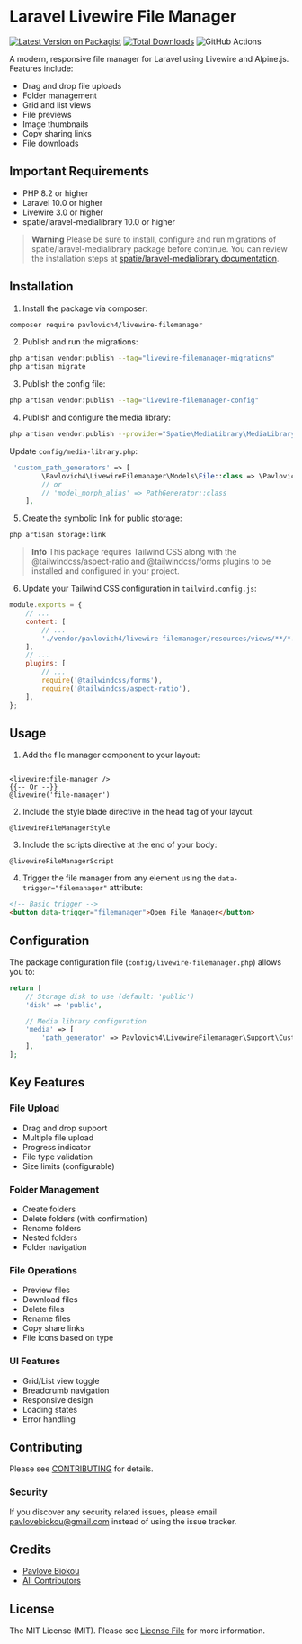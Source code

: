 # Laravel Livewire File Manager

[![Latest Version on Packagist](https://img.shields.io/packagist/v/pavlovich4/livewire-filemanager.svg?style=flat-square)](https://packagist.org/packages/pavlovich4/livewire-filemanager)
[![Total Downloads](https://img.shields.io/packagist/dt/pavlovich4/livewire-filemanager.svg?style=flat-square)](https://packagist.org/packages/pavlovich4/livewire-filemanager)
![GitHub Actions](https://github.com/pavlovich4/livewire-filemanager/actions/workflows/main.yml/badge.svg)

A modern, responsive file manager for Laravel using Livewire and Alpine.js. Features include:

- Drag and drop file uploads
- Folder management
- Grid and list views
- File previews
- Image thumbnails
- Copy sharing links
- File downloads

## Important Requirements

- PHP 8.2 or higher
- Laravel 10.0 or higher
- Livewire 3.0 or higher
- spatie/laravel-medialibrary 10.0 or higher

> **Warning**
> Please be sure to install, configure and run migrations of spatie/laravel-medialibrary package before continue. You can review the installation steps at [spatie/laravel-medialibrary documentation](https://spatie.be/docs/laravel-medialibrary/v11/installation-setup).


## Installation

1. Install the package via composer:

```bash
composer require pavlovich4/livewire-filemanager
```

2. Publish and run the migrations:

```bash
php artisan vendor:publish --tag="livewire-filemanager-migrations"
php artisan migrate
```

3. Publish the config file:

```bash
php artisan vendor:publish --tag="livewire-filemanager-config"
```

4. Publish and configure the media library:

```bash
php artisan vendor:publish --provider="Spatie\MediaLibrary\MediaLibraryServiceProvider" --tag="medialibrary-config"
```

Update `config/media-library.php`:

```php
 'custom_path_generators' => [
        \Pavlovich4\LivewireFilemanager\Models\File::class => \Pavlovich4\LivewireFilemanager\Support\CustomPathGenerator::class,
        // or
        // 'model_morph_alias' => PathGenerator::class
    ],
```

5. Create the symbolic link for public storage:

```bash
php artisan storage:link
```

> **Info**
> This package requires Tailwind CSS along with the @tailwindcss/aspect-ratio and @tailwindcss/forms plugins to be installed and configured in your project.

6. Update your Tailwind CSS configuration in `tailwind.config.js`:


```js
module.exports = {
    // ...
    content: [
        // ...
        './vendor/pavlovich4/livewire-filemanager/resources/views/**/*.blade.php',
    ],
    // ...
    plugins: [
        // ...
        require('@tailwindcss/forms'),
        require('@tailwindcss/aspect-ratio'),
    ],
};
```

## Usage

1. Add the file manager component to your layout:

```blade

<livewire:file-manager />
{{-- Or --}}
@livewire('file-manager')
```
2. Include the style blade directive in the head tag of your layout:

```blade
@livewireFileManagerStyle
```

3. Include the scripts directive at the end of your body:

```blade
@livewireFileManagerScript
```

4. Trigger the file manager from any element using the `data-trigger="filemanager"` attribute:

```html
<!-- Basic trigger -->
<button data-trigger="filemanager">Open File Manager</button>
```

## Configuration

The package configuration file (`config/livewire-filemanager.php`) allows you to:

```php
return [
    // Storage disk to use (default: 'public')
    'disk' => 'public',

    // Media library configuration
    'media' => [
        'path_generator' => Pavlovich4\LivewireFilemanager\Support\CustomPathGenerator::class,
    ],
];
```

## Key Features

### File Upload

- Drag and drop support
- Multiple file upload
- Progress indicator
- File type validation
- Size limits (configurable)

### Folder Management

- Create folders
- Delete folders (with confirmation)
- Rename folders
- Nested folders
- Folder navigation

### File Operations

- Preview files
- Download files
- Delete files
- Rename files
- Copy share links
- File icons based on type

### UI Features

- Grid/List view toggle
- Breadcrumb navigation
- Responsive design
- Loading states
- Error handling


## Contributing

Please see [CONTRIBUTING](CONTRIBUTING.md) for details.

### Security

If you discover any security related issues, please email pavlovebiokou@gmail.com instead of using the issue tracker.

## Credits

- [Pavlove Biokou](https://github.com/pavlovich4)
- [All Contributors](../../contributors)

## License

The MIT License (MIT). Please see [License File](LICENSE.md) for more information.
